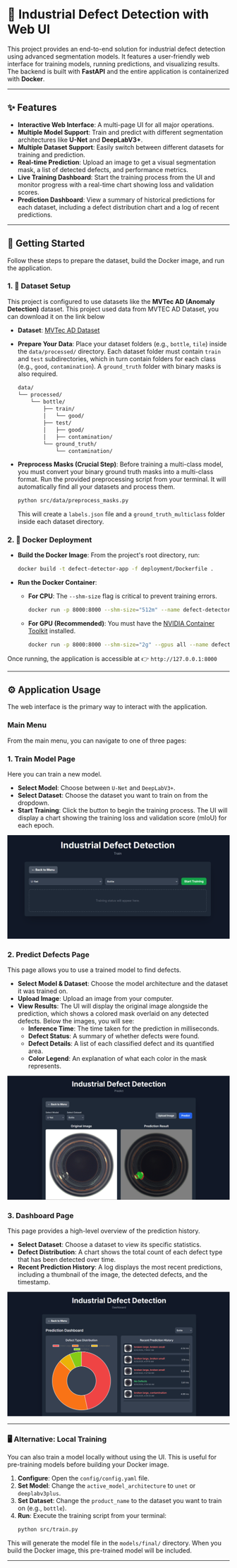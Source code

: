 # 🧠 Industrial Defect Detection with Web UI

This project provides an end-to-end solution for industrial defect detection using advanced segmentation models. It features a user-friendly web interface for training models, running predictions, and visualizing results. The backend is built with **FastAPI** and the entire application is containerized with **Docker**.

---

## ✨ Features

-   **Interactive Web Interface**: A multi-page UI for all major operations.
-   **Multiple Model Support**: Train and predict with different segmentation architectures like **U-Net** and **DeepLabV3+**.
-   **Multiple Dataset Support**: Easily switch between different datasets for training and prediction.
-   **Real-time Prediction**: Upload an image to get a visual segmentation mask, a list of detected defects, and performance metrics.
-   **Live Training Dashboard**: Start the training process from the UI and monitor progress with a real-time chart showing loss and validation scores.
-   **Prediction Dashboard**: View a summary of historical predictions for each dataset, including a defect distribution chart and a log of recent predictions.

---

## 🚀 Getting Started

Follow these steps to prepare the dataset, build the Docker image, and run the application.

### 1. 📁 Dataset Setup

This project is configured to use datasets like the **MVTec AD (Anomaly Detection)** dataset. This project used data from MVTEC AD Dataset, you can download it on the link below
- **Dataset**: [MVTec AD Dataset](https://www.mvtec.com/company/research/datasets/mvtec-ad)  

-   **Prepare Your Data**: Place your dataset folders (e.g., `bottle`, `tile`) inside the `data/processed/` directory. Each dataset folder must contain `train` and `test` subdirectories, which in turn contain folders for each class (e.g., `good`, `contamination`). A `ground_truth` folder with binary masks is also required.

    ```
    data/
    └── processed/
        └── bottle/
            ├── train/
            │   └── good/
            ├── test/
            │   ├── good/
            │   ├── contamination/
            └── ground_truth/
                └── contamination/
    ```

-   **Preprocess Masks (Crucial Step)**: Before training a multi-class model, you must convert your binary ground truth masks into a multi-class format. Run the provided preprocessing script from your terminal. It will automatically find all your datasets and process them.

    ```bash
    python src/data/preprocess_masks.py
    ```

    This will create a `labels.json` file and a `ground_truth_multiclass` folder inside each dataset directory.

### 2. 🐳 Docker Deployment

-   **Build the Docker Image**: From the project's root directory, run:

    ```bash
    docker build -t defect-detector-app -f deployment/Dockerfile .
    ```

-   **Run the Docker Container**:
    -   **For CPU**: The `--shm-size` flag is critical to prevent training errors.
        ```bash
        docker run -p 8000:8000 --shm-size="512m" --name defect-detector-instance defect-detector-app
        ```
    -   **For GPU (Recommended)**: You must have the [NVIDIA Container Toolkit](https://docs.nvidia.com/datacenter/cloud-native/container-toolkit/latest/install-guide.html) installed.
        ```bash
        docker run -p 8000:8000 --shm-size="2g" --gpus all --name defect-detector-instance defect-detector-app
        ```

Once running, the application is accessible at 👉 `http://127.0.0.1:8000`

---

## ⚙️ Application Usage

The web interface is the primary way to interact with the application.

### Main Menu

From the main menu, you can navigate to one of three pages:

### 1. Train Model Page

Here you can train a new model.

-   **Select Model**: Choose between `U-Net` and `DeepLabV3+`.
-   **Select Dataset**: Choose the dataset you want to train on from the dropdown.
-   **Start Training**: Click the button to begin the training process. The UI will display a chart showing the training loss and validation score (mIoU) for each epoch.

![alt text](image-1.png)

### 2. Predict Defects Page

This page allows you to use a trained model to find defects.

-   **Select Model & Dataset**: Choose the model architecture and the dataset it was trained on.
-   **Upload Image**: Upload an image from your computer.
-   **View Results**: The UI will display the original image alongside the prediction, which shows a colored mask overlaid on any detected defects. Below the images, you will see:
    -   **Inference Time**: The time taken for the prediction in milliseconds.
    -   **Defect Status**: A summary of whether defects were found.
    -   **Defect Details**: A list of each classified defect and its quantified area.
    -   **Color Legend**: An explanation of what each color in the mask represents.

![alt text](image-2.png)

### 3. Dashboard Page

This page provides a high-level overview of the prediction history.

-   **Select Dataset**: Choose a dataset to view its specific statistics.
-   **Defect Distribution**: A chart shows the total count of each defect type that has been detected over time.
-   **Recent Prediction History**: A log displays the most recent predictions, including a thumbnail of the image, the detected defects, and the timestamp.

![alt text](image-3.png)

---

### 🖥️ Alternative: Local Training

You can also train a model locally without using the UI. This is useful for pre-training models before building your Docker image.

1.  **Configure**: Open the `config/config.yaml` file.
2.  **Set Model**: Change the `active_model_architecture` to `unet` or `deeplabv3plus`.
3.  **Set Dataset**: Change the `product_name` to the dataset you want to train on (e.g., `bottle`).
4.  **Run**: Execute the training script from your terminal:
    ```bash
    python src/train.py
    ```

This will generate the model file in the `models/final/` directory. When you build the Docker image, this pre-trained model will be included.

---